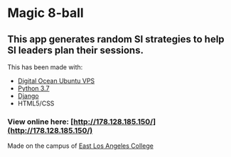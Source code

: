 # Magic 8-ball
## This app generates random SI strategies to help SI leaders plan their sessions.

This has been made with: 

* [Digital Ocean Ubuntu VPS](https://www.digitalocean.com/community/tutorials/how-to-install-the-django-web-framework-on-ubuntu-18-04)
* [Python 3.7](https://www.python.org/downloads/release/python-370/)
* [Django](https://www.djangoproject.com/)
* HTML5/CSS

### View online here: [http://178.128.185.150/](http://178.128.185.150/)

Made on the campus of [East Los Angeles College](https://www.elac.edu)
